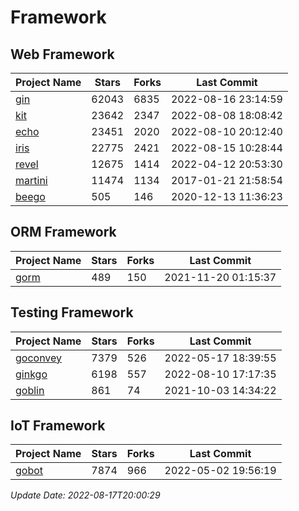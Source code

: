 # Framework

## Web Framework
| Project Name | Stars | Forks | Last Commit |
| ------------ | ----- | ----- | ----------- |
| [gin](https://github.com/gin-gonic/gin) | 62043 | 6835 | 2022-08-16 23:14:59 |
| [kit](https://github.com/go-kit/kit) | 23642 | 2347 | 2022-08-08 18:08:42 |
| [echo](https://github.com/labstack/echo) | 23451 | 2020 | 2022-08-10 20:12:40 |
| [iris](https://github.com/kataras/iris) | 22775 | 2421 | 2022-08-15 10:28:44 |
| [revel](https://github.com/revel/revel) | 12675 | 1414 | 2022-04-12 20:53:30 |
| [martini](https://github.com/go-martini/martini) | 11474 | 1134 | 2017-01-21 21:58:54 |
| [beego](https://github.com/astaxie/beego) | 505 | 146 | 2020-12-13 11:36:23 |

## ORM Framework
| Project Name | Stars | Forks | Last Commit |
| ------------ | ----- | ----- | ----------- |
| [gorm](https://github.com/jinzhu/gorm) | 489 | 150 | 2021-11-20 01:15:37 |

## Testing Framework
| Project Name | Stars | Forks | Last Commit |
| ------------ | ----- | ----- | ----------- |
| [goconvey](https://github.com/smartystreets/goconvey) | 7379 | 526 | 2022-05-17 18:39:55 |
| [ginkgo](https://github.com/onsi/ginkgo) | 6198 | 557 | 2022-08-10 17:17:35 |
| [goblin](https://github.com/franela/goblin) | 861 | 74 | 2021-10-03 14:34:22 |

## IoT Framework
| Project Name | Stars | Forks | Last Commit |
| ------------ | ----- | ----- | ----------- |
| [gobot](https://github.com/hybridgroup/gobot) | 7874 | 966 | 2022-05-02 19:56:19 |

*Update Date: 2022-08-17T20:00:29*
